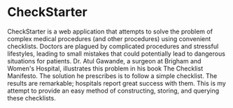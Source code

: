 # CheckStarter
CheckStarter is a web application that attempts to solve the problem of complex medical procedures (and other procedures) using convenient checklists. Doctors are plagued by complicated procedures and stressful lifestyles, leading to small mistakes that could potentially lead to dangerous situations for patients. Dr. Atul Gawande, a surgeon at Brigham and Women's Hospital, illustrates this problem in his book The Checklist Manifesto. The solution he prescribes is to follow a simple checklist. The results are remarkable; hospitals report great success with them. This is my attempt to provide an easy method of constructing, storing, and querying these checklists.   
